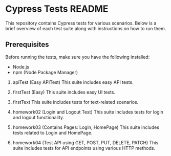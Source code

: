 # Cypress Tests README

This repository contains Cypress tests for various scenarios. Below is a brief overview of each test suite along with instructions on how to run them.

## Prerequisites

Before running the tests, make sure you have the following installed:

- Node.js
- npm (Node Package Manager)


1. apiTest (Easy APITest)
This suite includes easy API tests.

2. firstTest (Easy)
This suite includes easy UI tests.

3. firstText
This suite includes tests for text-related scenarios.

4. homework02 (Login and Logout Test)
This suite includes tests for login and logout functionality.

5. homework03 (Contains Pages: Login, HomePage)
This suite includes tests related to Login and HomePage.

6. homework04 (Test API using GET, POST, PUT, DELETE, PATCH)
This suite includes tests for API endpoints using various HTTP methods.



   
 

